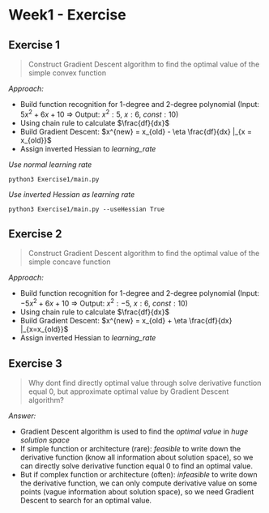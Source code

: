 # Week1 - Exercise

## Exercise 1

> Construct Gradient Descent algorithm to find the optimal value of the simple convex function

_Approach:_

- Build function recognition for 1-degree and 2-degree polynomial
  (Input: $5x^2 + 6x + 10$ => Output: $x^2: 5$, $x: 6$, $const: 10$)
- Using chain rule to calculate $\frac{df}{dx}$
- Build Gradient Descent: $x^{new} = x_{old} - \eta \frac{df}{dx} |_{x = x_{old}}$
- Assign inverted Hessian to _learning_rate_

_Use normal learning rate_

```
python3 Exercise1/main.py
```

_Use inverted Hessian as learning rate_

```
python3 Exercise1/main.py --useHessian True
```

## Exercise 2

> Construct Gradient Descent algorithm to find the optimal value of the simple concave function

_Approach:_

- Build function recognition for 1-degree and 2-degree polynomial
  (Input: $-5x^2 + 6x + 10$ => Output: $x^2: -5$, $x: 6$, $const: 10$)
- Using chain rule to calculate $\frac{df}{dx}$
- Build Gradient Descent: $x^{new} = x_{old} + \eta \frac{df}{dx} |_{x=x_{old}}$
- Assign inverted Hessian to _learning_rate_

## Exercise 3

> Why dont find directly optimal value through solve derivative function equal 0, but approximate optimal value by Gradient Descent algorithm?

_Answer:_

- Gradient Descent algorithm is used to find the _optimal value_ in _huge solution space_
- If simple function or architecture (rare): _feasible_ to write down the derivative function (know all information about solution space), so we can directly solve derivative function equal 0 to find an optimal value.
- But if complex function or architecture (often): _infeasible_ to write down the derivative function, we can only compute derivative value on some points (vague information about solution space), so we need Gradient Descent to search for an optimal value.
